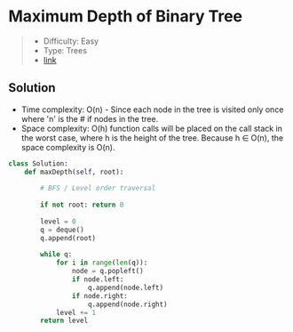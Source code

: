 # Maximum Depth of Binary Tree

> - Difficulty: Easy
> - Type: Trees
> - [link](https://leetcode.com/problems/maximum-depth-of-binary-tree/)

## Solution
- Time complexity: O(n) - Since each node in the tree is visited only once where 'n' is the # if nodes in the tree.
- Space complexity: O(h) function calls will be placed on the call stack in the worst case, where h is the height of the tree. Because h ∈ O(n), the space complexity is O(n).

```python
class Solution:
    def maxDepth(self, root):
        
        # BFS / Level order traversal
        
        if not root: return 0
        
        level = 0
        q = deque()
        q.append(root)
        
        while q:
            for i in range(len(q)):
                node = q.popleft()
                if node.left:
                    q.append(node.left)
                if node.right:
                    q.append(node.right)
            level += 1
        return level
```